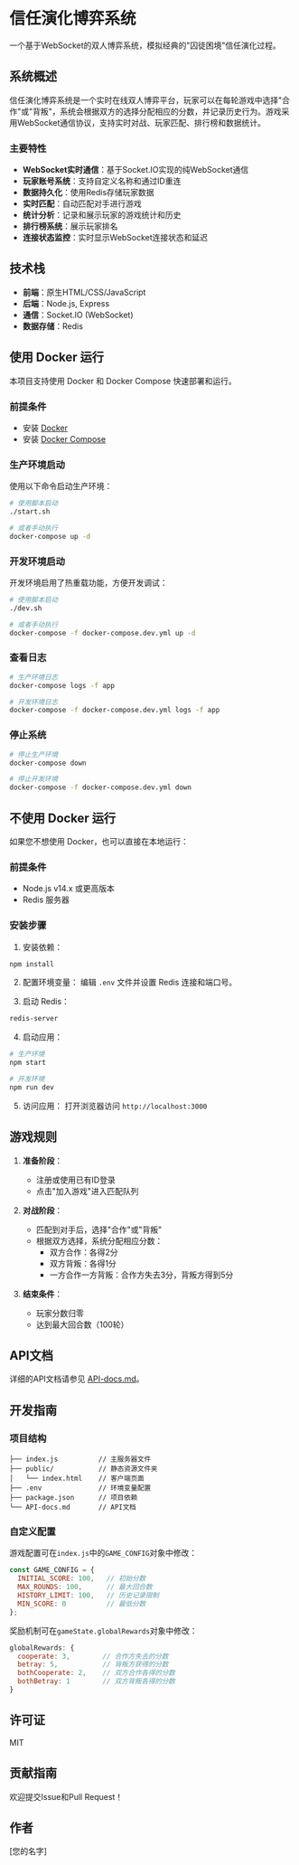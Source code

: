 # 信任演化博弈系统

一个基于WebSocket的双人博弈系统，模拟经典的"囚徒困境"信任演化过程。

## 系统概述

信任演化博弈系统是一个实时在线双人博弈平台，玩家可以在每轮游戏中选择"合作"或"背叛"，系统会根据双方的选择分配相应的分数，并记录历史行为。游戏采用WebSocket通信协议，支持实时对战、玩家匹配、排行榜和数据统计。

### 主要特性

- **WebSocket实时通信**：基于Socket.IO实现的纯WebSocket通信
- **玩家账号系统**：支持自定义名称和通过ID重连
- **数据持久化**：使用Redis存储玩家数据
- **实时匹配**：自动匹配对手进行游戏
- **统计分析**：记录和展示玩家的游戏统计和历史
- **排行榜系统**：展示玩家排名
- **连接状态监控**：实时显示WebSocket连接状态和延迟

## 技术栈

- **前端**：原生HTML/CSS/JavaScript
- **后端**：Node.js, Express
- **通信**：Socket.IO (WebSocket)
- **数据存储**：Redis

## 使用 Docker 运行

本项目支持使用 Docker 和 Docker Compose 快速部署和运行。

### 前提条件

- 安装 [Docker](https://docs.docker.com/get-docker/)
- 安装 [Docker Compose](https://docs.docker.com/compose/install/)

### 生产环境启动

使用以下命令启动生产环境：

```bash
# 使用脚本启动
./start.sh

# 或者手动执行
docker-compose up -d
```

### 开发环境启动

开发环境启用了热重载功能，方便开发调试：

```bash
# 使用脚本启动
./dev.sh

# 或者手动执行
docker-compose -f docker-compose.dev.yml up -d
```

### 查看日志

```bash
# 生产环境日志
docker-compose logs -f app

# 开发环境日志
docker-compose -f docker-compose.dev.yml logs -f app
```

### 停止系统

```bash
# 停止生产环境
docker-compose down

# 停止开发环境
docker-compose -f docker-compose.dev.yml down
```

## 不使用 Docker 运行

如果您不想使用 Docker，也可以直接在本地运行：

### 前提条件

- Node.js v14.x 或更高版本
- Redis 服务器

### 安装步骤

1. 安装依赖：
```bash
npm install
```

2. 配置环境变量：
编辑 `.env` 文件并设置 Redis 连接和端口号。

3. 启动 Redis：
```bash
redis-server
```

4. 启动应用：
```bash
# 生产环境
npm start

# 开发环境
npm run dev
```

5. 访问应用：
打开浏览器访问 `http://localhost:3000`

## 游戏规则

1. **准备阶段**：
   - 注册或使用已有ID登录
   - 点击"加入游戏"进入匹配队列

2. **对战阶段**：
   - 匹配到对手后，选择"合作"或"背叛"
   - 根据双方选择，系统分配相应分数：
     - 双方合作：各得2分
     - 双方背叛：各得1分
     - 一方合作一方背叛：合作方失去3分，背叛方得到5分

3. **结束条件**：
   - 玩家分数归零
   - 达到最大回合数（100轮）

## API文档

详细的API文档请参见 [API-docs.md](API-docs.md)。

## 开发指南

### 项目结构

```
├── index.js          // 主服务器文件
├── public/           // 静态资源文件夹
│   └── index.html    // 客户端页面
├── .env              // 环境变量配置
├── package.json      // 项目依赖
└── API-docs.md       // API文档
```

### 自定义配置

游戏配置可在`index.js`中的`GAME_CONFIG`对象中修改：

```javascript
const GAME_CONFIG = {
  INITIAL_SCORE: 100,   // 初始分数
  MAX_ROUNDS: 100,      // 最大回合数
  HISTORY_LIMIT: 100,   // 历史记录限制
  MIN_SCORE: 0          // 最低分数
};
```

奖励机制可在`gameState.globalRewards`对象中修改：

```javascript
globalRewards: {
  cooperate: 3,        // 合作方失去的分数
  betray: 5,           // 背叛方获得的分数
  bothCooperate: 2,    // 双方合作各得的分数
  bothBetray: 1        // 双方背叛各得的分数
}
```

## 许可证

MIT

## 贡献指南

欢迎提交Issue和Pull Request！

## 作者

[您的名字] 